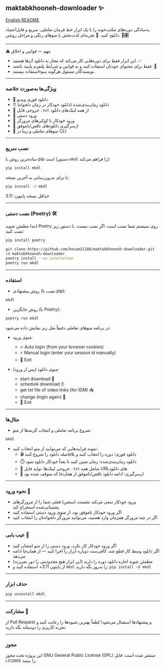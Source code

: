 ## maktabkhooneh-downloader ✨

[English README](README.md)

به‌سادگی دوره‌های مکتب‌خونه‌ را با یک ابزار خط فرمان تعاملی، سریع و قابل‌اعتماد دانلود کنید. 🚀
تجربه‌ای لذت‌بخش با منوهای رنگی و مراحل روشن. 🧭🎛️

---

⚠️ مهم — قوانین و اخلاق

- این ابزار فقط برای دوره‌هایی کار می‌کند که مجاز به دانلود آن‌ها هستید. ✅
- فقط برای محتوای خودتان استفاده کنید و به قوانین و شرایط پلتفرم پایبند باشید. 🙏
- نویسندگان مسئول هرگونه سوءاستفاده نیستند.

---

### ویژگی‌ها به‌صورت خلاصه

- 💨 دانلود فوری ویدیو
- ⏰ دانلود زمان‌بندی‌شده (دانلود خودکار در زمان دلخواه)
- 🧾 خروجی فایل `.txt` از همه لینک‌های دانلود
- 👤 ورود دستی
- 🤖 ورود خودکار با کوکی‌های مرورگر
- 🔁 ازسرگیری دانلودهای ناقص/ناموفق
- 🌈 منوهای تعاملی و زیبا در CLI

---

### نصب سریع

ساده‌ترین روش با pip است (دستور `mkdl` را فراهم می‌کند):

```bash
pip install mkdl
```

یا برای به‌روزرسانی به آخرین نسخه:

```bash
pip install -U mkdl
```

حداقل نسخه پایتون: 3.11

---

### نصب دستی (Poetry) 🛠️

ابتدا مطمئن شوید Poetry روی سیستم شما نصب است. اگر نصب نیست، با دستور زیر نصب کنید:

```bash
pip install poetry
```

```bash
git clone https://github.com/hesam21188/maktabkhooneh-downloader.git
cd maktabkhooneh-downloader
poetry install --no-interaction
poetry run mkdl
```

---

### استفاده

- روش پیشنهادی (نصب با pip):

```bash
mkdl
```

- روش جایگزین (با Poetry):

```bash
poetry run mkdl
```

در برنامه منوهای تعاملی دقیقاً مثل زیر نمایش داده می‌شود:

- منوی ورود:

  - 🔥 Auto login (from your browser cookies)
  - ⚡ Manual login (enter your session id manually)
  - 🚪 Exit

- منوی دانلود (پس از ورود):
  - start download 🚀
  - schedule download ⏰
  - get txt file of video links (for IDM) 📥
  - change (login again) 🔄
  - 🚪 Exit

---

### مثال‌ها

- شروع برنامه تعاملی و انتخاب گزینه‌ها از منو:

```bash
mkdl
```

- نمونه فرایندهایی که می‌توانید از منو انتخاب کنید:
  - 🎬 دانلود فوری: دوره را انتخاب کنید و بلافاصله دانلود را شروع کنید
  - ⏱️ دانلود زمان‌بندی‌شده: زمان تعیین کنید تا بعداً خودکار دانلود شود
  - 🧾 خروجی لینک‌ها: تولید فایل `.txt` شامل همه URLهای دانلود
  - 🔁 ازسرگیری: ادامه دانلود ناقص/ناموفق از همان‌جا که متوقف شده بود

---

### نحوه ورود 🔐

- ورود خودکار سعی می‌کند نشست (سشن) فعلی شما را از مرورگرهای پشتیبانی‌شده استخراج کند
- اگر ورود خودکار ناموفق بود، از منوی ورود دستی استفاده کنید
- اگر در چند مرورگر همزمان وارد هستید، می‌توانید مرورگر دلخواه‌تان را انتخاب کنید

---

### عیب‌ یابی 🧰

- اگر ورود خودکار کار نکرد، ورود دستی را از منو امتحان کنید
- اگر دانلود وسط کار قطع شد، کافی‌ست دوباره ابزار را اجرا کنید — از همان‌جا ادامه می‌دهد
- مطمئن شوید اجازه دانلود دوره را دارید (این ابزار هیچ محدودیتی را دور نمی‌زند)
- از پایتون 3.11+ استفاده کنید و `mkdl` را به‌روز نگه دارید: `pip install -U mkdl`

---

### حذف ابزار

```bash
pip uninstall mkdl
```

---

### مشارکت 🤝

از Pull Request و پیشنهادها استقبال می‌شود! لطفاً بهترین شیوه‌ها را رعایت کنید و تجربه کاربری را دوستانه نگه دارید.

---

### مجوز

این پروژه تحت مجوز GNU General Public License (GPL) منتشر شده است. فایل `LICENSE` را ببینید.
